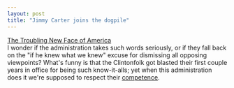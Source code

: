 ```yaml
---
layout: post
title: "Jimmy Carter joins the dogpile"
---
```




<a href="http://www.washingtonpost.com/wp-dyn/articles/A38441-2002Sep4.html">The Troubling New Face of America</a><br>
I wonder if the administration takes such words seriously, or if they fall back on the "if he knew what we knew" excuse for dismissing all opposing viewpoints? What's funny is that the Clintonfolk got blasted their first couple years in office for being such know-it-alls; yet when this administration does it we're supposed to respect their <a href="http://www.washingtonmonthly.com/features/2001/0209.marshall.html">competence</a>.


